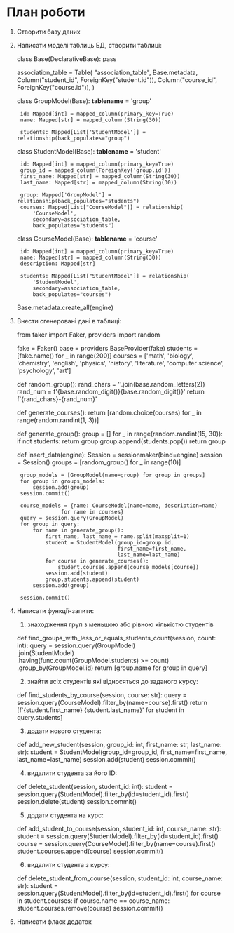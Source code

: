 # План роботи
1. Створити базу даних
2. Написати моделі таблиць БД, створити таблиці:
 

    class Base(DeclarativeBase):
        pass


    association_table = Table(
        "association_table",
        Base.metadata,
        Column("student_id", ForeignKey("student.id")),
        Column("course_id", ForeignKey("course.id")),
    )


    class GroupModel(Base):
        __tablename__ = 'group'

        id: Mapped[int] = mapped_column(primary_key=True)
        name: Mapped[str] = mapped_column(String(30))

        students: Mapped[List['StudentModel']] = relationship(back_populates="group")


    class StudentModel(Base):
        __tablename__ = 'student'

        id: Mapped[int] = mapped_column(primary_key=True)
        group_id = mapped_column(ForeignKey('group.id'))
        first_name: Mapped[str] = mapped_column(String(30))
        last_name: Mapped[str] = mapped_column(String(30))

        group: Mapped['GroupModel'] = relationship(back_populates="students")
        courses: Mapped[List["CourseModel"]] = relationship(
            'CourseModel',
            secondary=association_table,
            back_populates="students")


    class CourseModel(Base):
        __tablename__ = 'course'

        id: Mapped[int] = mapped_column(primary_key=True)
        name: Mapped[str] = mapped_column(String(30))
        description: Mapped[str]

        students: Mapped[List["StudentModel"]] = relationship(
            'StudentModel',
            secondary=association_table,
            back_populates="courses")


    Base.metadata.create_all(engine)
    

3. Внести сгенеровані дані в таблиці:


    from faker import Faker, providers
    import random

    fake = Faker()
    base = providers.BaseProvider(fake)
    students = [fake.name() for _ in range(200)]
    courses = ['math', 'biology', 'chemistry', 'english', 'physics',
               'history', 'literature', 'computer science', 'psychology',
               'art']


    def random_group():
        rand_chars = ''.join(base.random_letters(2))
        rand_num = f'{base.random_digit()}{base.random_digit()}'
        return f'{rand_chars}-{rand_num}'


    def generate_courses():
        return [random.choice(courses) for _ in range(random.randint(1, 3))]
   
   
    def generate_group():
        group = []
        for _ in range(random.randint(15, 30)):
            if not students:
                return group
            group.append(students.pop())
        return group
   
   
    def insert_data(engine):
        Session = sessionmaker(bind=engine)
        session = Session()
        groups = [random_group() for _ in range(10)]

        group_models = [GroupModel(name=group) for group in groups]
        for group in groups_models:
            session.add(group)
        session.commit()

        course_models = {name: CourseModel(name=name, description=name)
                     for name in courses}
        query = session.query(GroupModel)
        for group in query:
            for name in generate_group():
                first_name, last_name = name.split(maxsplit=1)
                student = StudentModel(group_id=group.id,
                                       first_name=first_name,
                                       last_name=last_name)
                for course in generate_courses():
                    student.courses.append(course_models[course])
                session.add(student)
                group.students.append(student)
            session.add(group)

        session.commit()


4. Написати функції-запити:
   1) знаходження груп з меньшою або рівною кількістю студентів
 

    def find_groups_with_less_or_equals_students_count(session, count: int):
        query = session.query(GroupModel) \
            .join(StudentModel) \
            .having(func.count(GroupModel.students) >= count) \
            .group_by(GroupModel.id)
        return [group.name for group in query]


   2) знайти всіх студентів які відносяться до заданого курсу:


    def find_students_by_course(session, course: str):
        query = session.query(CourseModel).filter_by(name=course).first()
        return [f'{student.first_name} {student.last_name}'
                for student in query.students]


   3) додати нового студента:


    def add_new_student(session, group_id: int, 
                        first_name: str, last_name: str):
        student = StudentModel(group_id=group_id,
                               first_name=first_name,
                               last_name=last_name)
        session.add(student)
        session.commit()


   4) видалити студента за його ID:


    def delete_student(session, student_id: int):
        student = session.query(StudentModel).filter_by(id=student_id).first()
        session.delete(student)
        session.commit()


   5) додати студента на курс:


    def add_student_to_course(session, student_id: int, course_name: str):
        student = session.query(StudentModel).filter_by(id=student_id).first()
        course = session.query(CourseModel).filter_by(name=course).first()
        student.courses.append(course)
        session.commit()


   6) видалити студента з курсу:


    def delete_student_from_course(session, student_id: int, course_name: str):
        student = session.query(StudentModel).filter_by(id=student_id).first()
        for course in student.courses:
            if course.name == course_name:
                student.courses.remove(course)
        session.commit()


5. Написати фласк додаток
